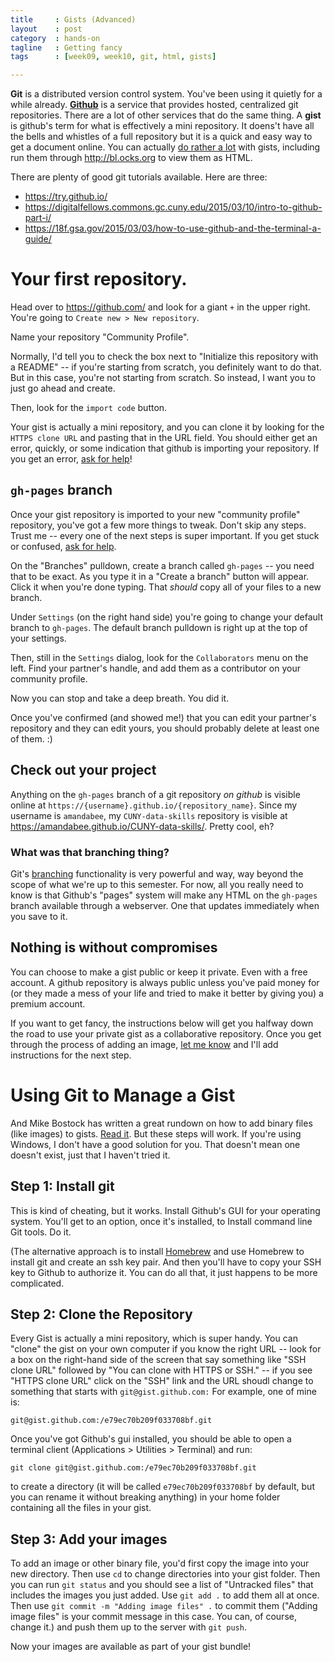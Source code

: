 ```yaml
---
title     : Gists (Advanced)
layout    : post
category  : hands-on
tagline   : Getting fancy
tags      : [week09, week10, git, html, gists]

---
```



**Git** is a distributed version control system. You've been using it quietly for a while already. **[Github](http://github.com)** is a service that provides hosted, centralized git repositories. There are a lot of other services that do the same thing. A **gist** is github's term for what is effectively a mini repository. It doens't have all the bells and whistles of a full repository but it is a quick and easy way to get a document online. You can actually [do rather a lot](http://www.labnol.org/internet/github-gist-tutorial/28499/) with gists, including run them through <http://bl.ocks.org> to view them as HTML. 

There are plenty of good git tutorials available. Here are three:

+ <https://try.github.io/>
+ <https://digitalfellows.commons.gc.cuny.edu/2015/03/10/intro-to-github-part-i/>
+ <https://18f.gsa.gov/2015/03/03/how-to-use-github-and-the-terminal-a-guide/>

# Your first repository.

Head over to <https://github.com/> and look for a giant `+` in the upper right. You're going to `Create new > New repository`.

Name your repository "Community Profile". 

Normally, I'd tell you to check the box next to "Initialize this repository with a README" -- if you're starting from scratch, you definitely want to do that. But in this case, you're not starting from scratch. So instead, I want you to just go ahead and create.

Then, look for the `import code` button. 

Your gist is actually a mini repository, and you can clone it by looking for the `HTTPS clone URL` and pasting that in the URL field. You should either get an error, quickly, or some indication that github is importing your repository. If you get an error, [ask for help](https://github.com/amandabee/CUNY-data-skills/issues)!

## `gh-pages` branch

Once your gist repository is imported to your new "community profile" repository, you've got a few more things to tweak.
Don't skip any steps. Trust me -- every one of the next steps is super important. If you get stuck or confused, [ask for help](https://github.com/amandabee/CUNY-data-skills/issues).

On the "Branches" pulldown, create a branch called `gh-pages` -- you need that to be exact. As you type it in a "Create a branch" button will appear. Click it when you're done typing. That *should* copy all of your files to a new branch.

Under `Settings` (on the right hand side) you're going to change your default branch to `gh-pages`. The default branch pulldown is right up at the top of your settings.

Then, still in the `Settings` dialog, look for the `Collaborators` menu on the left. Find your partner's handle, and add them as a contributor on your community profile.

Now you can stop and take a deep breath. You did it. 

Once you've confirmed (and showed me!) that you can edit your partner's repository and they can edit yours, you should probably delete at least one of them. :)

## Check out your project

Anything on the `gh-pages` branch of a git repository *on github* is visible online at `https://{username}.github.io/{repository_name}`. Since my username is `amandabee`, my `CUNY-data-skills` repository is visible at <https://amandabee.github.io/CUNY-data-skills/>. Pretty cool, eh? 

### What was that branching thing?

Git's [branching](http://git-scm.com/book/en/v2/Git-Branching-Basic-Branching-and-Merging) functionality is very powerful and way, way beyond the scope of what we're up to this semester. For now, all you really need to know is that Github's "pages" system will make any HTML on the `gh-pages` branch available through a webserver. One that updates immediately when you save to it. 

## Nothing is without compromises

You can choose to make a gist public or keep it private. Even with a free account. A github repository is always public unless you've paid money for (or they made a mess of your life and tried to make it better by giving you) a premium account.

If you want to get fancy, the instructions below will get you halfway down the road to use your private gist as a collaborative repository. Once you get through the process of adding an image, [let me know](https://github.com/amandabee/CUNY-data-skills/issues) and I'll add instructions for the next step.




# Using Git to Manage a Gist

And Mike Bostock has written a great rundown on how to add binary files (like images) to gists. [Read it](http://bost.ocks.org/mike/block/). But these steps will work. If you're using Windows, I don't have a good solution for you. That doesn't mean one doesn't exist, just that I haven't tried it. 

## Step 1: Install git

This is kind of cheating, but it works. Install Github's GUI for your operating system. You'll get to an option, once it's installed, to Install command line Git tools. Do it. 

(The alternative approach is to install [Homebrew](http://brew.sh/) and use Homebrew to install git and create an ssh key pair. And then you'll have to copy your SSH key to Github to authorize it. You can do all that, it just happens to be more complicated. 

## Step 2: Clone the Repository

Every Gist is actually a mini repository, which is super handy. You can "clone" the gist on your own computer if you know the right URL -- look for a box on the right-hand side of the screen that say something like "SSH clone URL" followed by "You can clone with HTTPS or SSH." -- if you see "HTTPS clone URL" click on the "SSH" link and the URL shoudl change to something that starts with `git@gist.github.com:` For example, one of mine is:

`git@gist.github.com:/e79ec70b209f033708bf.git`

Once you've got Github's gui installed, you should be able to open a terminal client (Applications > Utilities > Terminal) and run:

`git clone git@gist.github.com:/e79ec70b209f033708bf.git`

to create a directory (it will be called `e79ec70b209f033708bf` by default, but you can rename it without breaking anything) in your home folder containing all the files in your gist. 

## Step 3: Add your images

To add an image or other binary file, you'd first copy the image into your new directory. Then use `cd` to change directories into your gist folder. Then you can run `git status` and you should see a list of "Untracked files" that includes the images you just added. Use `git add .` to add them all at once. Then use `git commit -m "Adding image files" .` to commit them ("Adding image files" is your commit message in this case. You can, of course, change it.) and push them up to the server with `git push`.

Now your images are available as part of your gist bundle!
